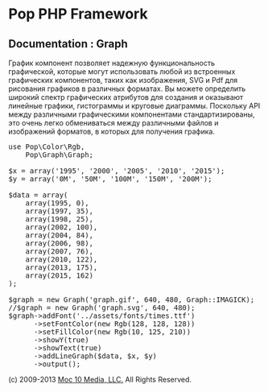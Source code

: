 Pop PHP Framework
=================

Documentation : Graph
---------------------

График компонент позволяет надежную функциональность графической, которые могут использовать любой из встроенных графических компонентов, таких как изображения, SVG и Pdf для рисования графиков в различных форматах. Вы можете определить широкий спектр графических атрибутов для создания и оказывают линейные графики, гистограммы и круговые диаграммы. Поскольку API между различными графическими компонентами стандартизированы, это очень легко обмениваться между различными файлов и изображений форматов, в которых для получения графика.

<pre>
use Pop\Color\Rgb,
    Pop\Graph\Graph;

$x = array('1995', '2000', '2005', '2010', '2015');
$y = array('0M', '50M', '100M', '150M', '200M');

$data = array(
    array(1995, 0),
    array(1997, 35),
    array(1998, 25),
    array(2002, 100),
    array(2004, 84),
    array(2006, 98),
    array(2007, 76),
    array(2010, 122),
    array(2013, 175),
    array(2015, 162)
);

$graph = new Graph('graph.gif', 640, 480, Graph::IMAGICK);
//$graph = new Graph('graph.svg', 640, 480);
$graph->addFont('../assets/fonts/times.ttf')
      ->setFontColor(new Rgb(128, 128, 128))
      ->setFillColor(new Rgb(10, 125, 210))
      ->showY(true)
      ->showText(true)
      ->addLineGraph($data, $x, $y)
      ->output();
</pre>

(c) 2009-2013 [Moc 10 Media, LLC.](http://www.moc10media.com) All Rights Reserved.
